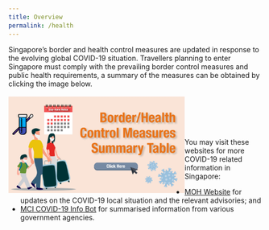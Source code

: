 ```yaml
---
title: Overview
permalink: /health
---
```


Singapore’s border and health control measures are updated in response to the evolving global COVID-19 situation. Travellers planning to enter Singapore must comply with the prevailing border control measures and public health requirements, a summary of the measures can be obtained by clicking the image below.
<br/><br/>
<a href="/files/SHN-and-swab-summary.pdf" target="_blank">
<img border="0" alt="SHN Summary" src="/images/SHN-summary-thumbnail.jpeg" style="width:350px; float:left;">
</a>
<br/>
<br/>
<br/>
<br/>

You may visit these websites for more COVID-19 related information in Singapore:
- <a href="https://www.moh.gov.sg" target="_blank">MOH Website</a> for updates on the COVID-19 local situation and the relevant advisories; and
- <a href="https://www.gov.sg/infobot" target="_blank">MCI COVID-19 Info Bot</a> for summarised information from various government agencies.
